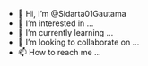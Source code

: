 - 👋 Hi, I’m @Sidarta01Gautama
- 👀 I’m interested in ...
- 🌱 I’m currently learning ...
- 💞️ I’m looking to collaborate on ...
- 📫 How to reach me ...

<!---
Sidarta01Gautama/Sidarta01Gautama is a ✨ special ✨ repository because its `README.md` (this file) appears on your GitHub profile.
You can click the Preview link to take a look at your changes.
--->
